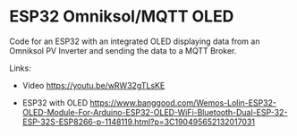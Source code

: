 # ESP32 Omniksol/MQTT OLED
Code for an ESP32 with an integrated OLED displaying data from an Omniksol PV Inverter and sending the data to a MQTT Broker.

Links:
- Video
https://youtu.be/wRW32gTLsKE

- ESP32 with OLED
https://www.banggood.com/Wemos-Lolin-ESP32-OLED-Module-For-Arduino-ESP32-OLED-WiFi-Bluetooth-Dual-ESP-32-ESP-32S-ESP8266-p-1148119.html?p=3C190495652132017031
